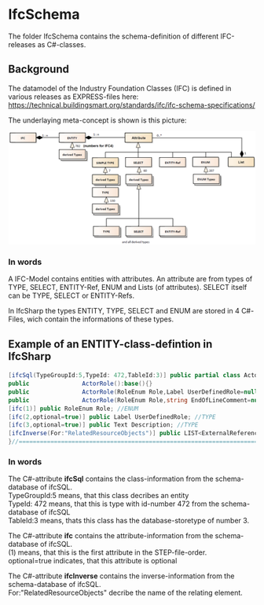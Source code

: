 ﻿<!-- IfcSharp-documentation, Copyright (c) 2020, Bernhard Simon Bock, Friedrich Eder, MIT License (see https://github.com/IfcSharp/IfcSharpLibrary/tree/master/Licence) --->

# IfcSchema
The folder IfcSchema contains the schema-definition of different IFC-releases as C#-classes.

## Background
The datamodel of the Industry Foundation Classes (IFC) is defined in various releases as EXPRESS-files here: https://technical.buildingsmart.org/standards/ifc/ifc-schema-specifications/

The underlaying meta-concept is shown is this picture:

![](doc/img/ifc_uml_Bock.png)


### In words
A IFC-Model contains entities with attributes.
An attribute are from types of TYPE, SELECT, ENTITY-Ref, ENUM and Lists (of attributes).
SELECT itself can be TYPE, SELECT or ENTITY-Refs.

In IfcSharp the types ENTITY, TYPE, SELECT and ENUM are stored in 4 C#-Files, wich contain the informations of these types.

## Example of an ENTITY-class-defintion in IfcSharp

```csharp
[ifcSql(TypeGroupId:5,TypeId: 472,TableId:3)] public partial class ActorRole:ENTITY{//================================================================================
public               ActorRole():base(){}
public               ActorRole(RoleEnum Role,Label UserDefinedRole=null,Text Description=null,string EndOfLineComment=null):base(){AddNext();this.Role=Role;this.UserDefinedRole=UserDefinedRole;this.Description=Description;this.EndOfLineComment=EndOfLineComment;}
public               ActorRole(RoleEnum Role,string EndOfLineComment=null):base(){AddNext();this.Role=Role;this.EndOfLineComment=EndOfLineComment;}
[ifc(1)] public RoleEnum Role; //ENUM
[ifc(2,optional=true)] public Label UserDefinedRole; //TYPE
[ifc(3,optional=true)] public Text Description; //TYPE
[ifcInverse(For:"RelatedResourceObjects")] public LIST<ExternalReferenceRelationship> HasExternalReference;
}//=====================================================================================================================
```

### In words
The C#-attribute **ifcSql** contains the class-information from the schema-database of ifcSQL.<br/>
TypeGroupId:5 means, that this class decribes an entity<br/>
TypeId: 472 means, that this is type with id-number 472 from the schema-database of ifcSQL<br/>
TableId:3 means, thats this class has the database-storetype of number 3.<br/>

The C#-attribute **ifc** contains the attribute-information from the schema-database of ifcSQL.<br/>
(1) means, that this is the first attribute in the STEP-file-order.<br/>
optional=true indicates, that this attribute is optional<br/>

The C#-attribute **ifcInverse** contains the inverse-information from the schema-database of ifcSQL.<br/>
For:"RelatedResourceObjects" decribe the name of the relating element.


